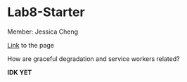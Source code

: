 # Lab8-Starter

Member: Jessica Cheng

[Link](https://auroruaaa.github.io/Lab8-Starter/) 
to the page


How are graceful degradation and service workers related?

**IDK YET**
